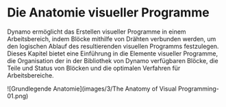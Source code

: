 

# Die Anatomie visueller Programme

Dynamo ermöglicht das Erstellen visueller Programme in einem Arbeitsbereich, indem Blöcke mithilfe von Drähten verbunden werden, um den logischen Ablauf des resultierenden visuellen Programms festzulegen. Dieses Kapitel bietet eine Einführung in die Elemente visueller Programme, die Organisation der in der Bibliothek von Dynamo verfügbaren Blöcke, die Teile und Status von Blöcken und die optimalen Verfahren für Arbeitsbereiche.

![Grundlegende Anatomie](images/3/The Anatomy of Visual Programming-01.png)

